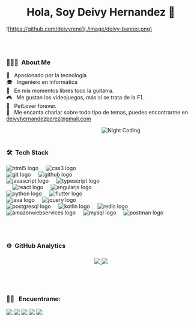 <h1 align="center">Hola, Soy Deivy Hernandez 👋</h1>

![https://github.com/deivyrene](./image/deivy-banner.png)

<br/><br/>

### 👨🏻‍💻 &nbsp;About Me

🚀 &nbsp; Apasionado por la tecnología \
🎓 &nbsp; Ingeniero en informática \
🎸 &nbsp; En mis momentos libres toco la guitarra. \
🎮 &nbsp; Me gustan los videojuegos, más si se trata de la F1. \
🐶 &nbsp; PetLover forever. \
💬 &nbsp; Me encanta charlar sobre todo tipo de temas, puedes encontrarme en deivyhernandezperez@gmail.com

<img alt="Night Coding" style="width: 250px; height: 200px; object-fit: cover;" src="https://i.giphy.com/media/v1.Y2lkPTc5MGI3NjExMHE2ZGUxNnM1Znk1cG96bnVic2FpdWphMTl5dnQ4azAzYmg1aGg3ZCZlcD12MV9pbnRlcm5hbF9naWZfYnlfaWQmY3Q9Zw/Ws6T5PN7wHv3cY8xy8/giphy.gif" align="right"/>

<br/><br/>

### 🛠 &nbsp;Tech Stack

<div align="left">
  <img src="https://cdn.jsdelivr.net/gh/devicons/devicon/icons/html5/html5-original.svg" height="40" alt="html5 logo"  />
  <img width="12" />
  <img src="https://cdn.jsdelivr.net/gh/devicons/devicon/icons/css3/css3-original.svg" height="40" alt="css3 logo"  />
  <img width="12" />
  <img src="https://cdn.jsdelivr.net/gh/devicons/devicon/icons/git/git-original.svg" height="40" alt="git logo"  />
  <img width="12" />
  <img src="https://skillicons.dev/icons?i=github" height="40" alt="github logo"  />
  <img width="12" />
  <img src="https://cdn.jsdelivr.net/gh/devicons/devicon/icons/javascript/javascript-original.svg" height="40" alt="javascript logo"  />
  <img width="12" />
  <img src="https://cdn.jsdelivr.net/gh/devicons/devicon/icons/typescript/typescript-original.svg" height="40" alt="typescript logo"  />
  <img width="12" />
  <img src="https://cdn.jsdelivr.net/gh/devicons/devicon/icons/react/react-original.svg" height="40" alt="react logo"  />
  <img width="12" />
  <img src="https://cdn.jsdelivr.net/gh/devicons/devicon/icons/angularjs/angularjs-original.svg" height="40" alt="angularjs logo"  />
  <img width="12" />
  <img src="https://cdn.jsdelivr.net/gh/devicons/devicon/icons/python/python-original.svg" height="40" alt="python logo"  />
  <img width="12" />
  <img src="https://cdn.jsdelivr.net/gh/devicons/devicon/icons/flutter/flutter-original.svg" height="40" alt="flutter logo"  />
  <img width="12" />
  <img src="https://cdn.jsdelivr.net/gh/devicons/devicon/icons/java/java-original.svg" height="40" alt="java logo"  />
  <img width="12" />
  <img src="https://cdn.jsdelivr.net/gh/devicons/devicon/icons/jquery/jquery-original.svg" height="40" alt="jquery logo"  />
  <img width="12" />
  <img src="https://cdn.jsdelivr.net/gh/devicons/devicon/icons/postgresql/postgresql-original.svg" height="40" alt="postgresql logo"  />
  <img width="12" />
  <img src="https://cdn.jsdelivr.net/gh/devicons/devicon/icons/kotlin/kotlin-original.svg" height="40" alt="kotlin logo"  />
  <img width="12" />
  <img src="https://cdn.jsdelivr.net/gh/devicons/devicon/icons/redis/redis-original.svg" height="40" alt="redis logo"  />
  <img width="12" />
  <img src="https://skillicons.dev/icons?i=aws" height="40" alt="amazonwebservices logo"  />
  <img width="12" />
  <img src="https://skillicons.dev/icons?i=mysql" height="40" alt="mysql logo"  />
  <img width="12" />
  <img src="https://skillicons.dev/icons?i=postman" height="40" alt="postman logo"  />
</div>

<br/><br/>

### ⚙️ &nbsp;GitHub Analytics

###

<p align="center">
<a href="https://github.com/deivyrene">
  <img height="180em" src="https://github-readme-stats-eight-theta.vercel.app/api?username=deivyrene&show_icons=true&theme=algolia&include_all_commits=true&count_private=true"/>
   <img height="180em" src="https://github-readme-stats-eight-theta.vercel.app/api/top-langs/?username=deivyrene&layout=compact&langs_count=8&theme=algolia"/>
</a>
</p>

###

<br/><br/>

### 🤝🏻 &nbsp; Encuentrame:

<p align="center">

<a href="https://www.linkedin.com/in/deivy-hern%C3%A1ndez-94969b51/"><img src="https://img.shields.io/badge/deivy_hernández-blue?style=for-the-badge&logo=linkedin&logoColor=white"/></a>
<a href="mailto:deivyhernandezperez@gmail.com"><img src="https://img.shields.io/badge/deivyhernandezperez@gmail.com-FF0000?style=for-the-badge&logo=gmail&logoColor=white"/></a>
<a href="https://x.com/i/flow/login?redirect_after_login=%2Fdeivyrene"><img src="https://img.shields.io/badge/%40deivyrene-black?style=for-the-badge&logo=x&logoColor=white"/></a>
<a href="https://github.com/deivyrene"><img src="https://img.shields.io/badge/deivyrene-00008B?style=for-the-badge&logo=github&logoColor=white"/></a>
<a href="https://stackoverflow.com/users/9710681/deivy-hern%c3%a1ndez"><img src="https://img.shields.io/badge/deivy_rene-orange?style=for-the-badge&logo=stackoverflow&logoColor=white"/></a>

</p>
